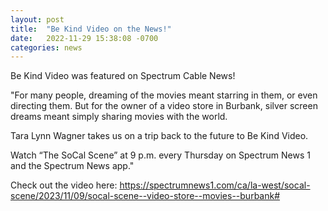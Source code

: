 ```yaml
---
layout: post
title:  "Be Kind Video on the News!"
date:   2022-11-29 15:38:08 -0700
categories: news
---
```

Be Kind Video was featured on Spectrum Cable News!

"For many people, dreaming of the movies meant starring in them, or even directing them. But for the owner of a video store in Burbank, silver screen dreams meant simply sharing movies with the world.

Tara Lynn Wagner takes us on a trip back to the future to Be Kind Video.

Watch “The SoCal Scene” at 9 p.m. every Thursday on Spectrum News 1 and the Spectrum News app."

Check out the video here: https://spectrumnews1.com/ca/la-west/socal-scene/2023/11/09/socal-scene--video-store--movies--burbank#
